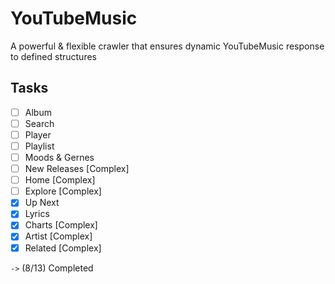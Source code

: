 # YouTubeMusic
A powerful &amp; flexible crawler that ensures dynamic YouTubeMusic response to defined structures

## Tasks
- [ ] Album
- [ ] Search
- [ ] Player
- [ ] Playlist
- [ ] Moods & Gernes
- [ ] New Releases   [Complex]
- [ ] Home           [Complex]
- [ ] Explore        [Complex]
- [x] Up Next
- [x] Lyrics
- [x] Charts         [Complex]
- [x] Artist         [Complex]
- [x] Related        [Complex]

`->` (8/13) Completed
